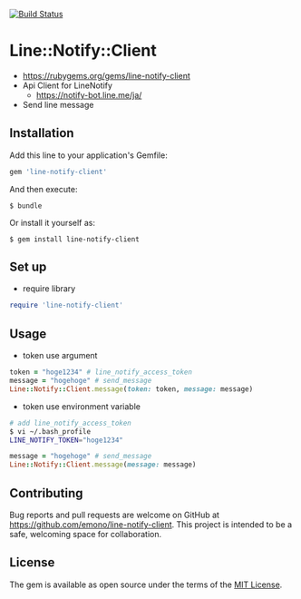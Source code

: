 [![Build Status](https://travis-ci.org/emono/line-notify-client.svg?branch=master)](https://travis-ci.org/emono/line-notify-client)

# Line::Notify::Client
- https://rubygems.org/gems/line-notify-client
- Api Client for LineNotify
    - https://notify-bot.line.me/ja/
- Send line message

## Installation

Add this line to your application's Gemfile:

```ruby
gem 'line-notify-client'
```

And then execute:

    $ bundle

Or install it yourself as:

    $ gem install line-notify-client

## Set up
- require library
```rb
require 'line-notify-client'
```

## Usage
- token use argument
```rb
token = "hoge1234" # line_notify_access_token
message = "hogehoge" # send_message
Line::Notify::Client.message(token: token, message: message)
```
- token use environment variable
```bash
# add line_notify_access_token
$ vi ~/.bash_profile
LINE_NOTIFY_TOKEN="hoge1234"
```
```rb
message = "hogehoge" # send_message
Line::Notify::Client.message(message: message)
```

## Contributing

Bug reports and pull requests are welcome on GitHub at https://github.com/emono/line-notify-client. This project is intended to be a safe, welcoming space for collaboration.

## License

The gem is available as open source under the terms of the [MIT License](https://opensource.org/licenses/MIT).
